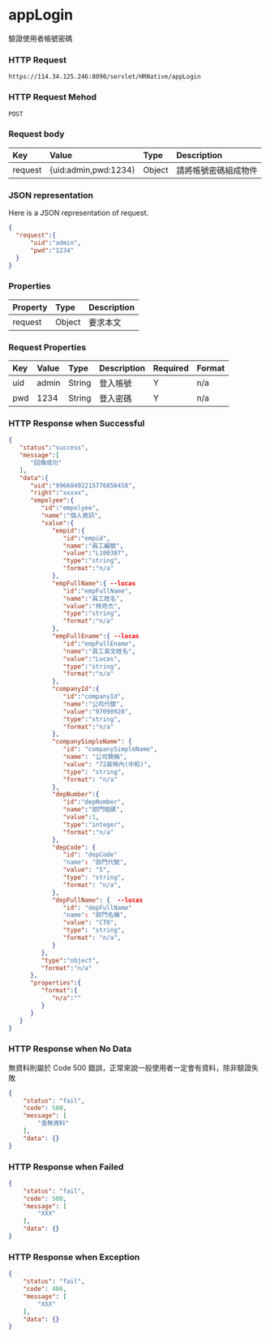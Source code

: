 # appLogin
驗證使用者帳號密碼

### HTTP Request
```
https://114.34.125.246:8090/servlet/HRNative/appLogin
```

### HTTP Request Mehod
```
POST
```

### Request body
| Key | Value | Type | Description |
|:----------|:-------------|:-----|:------------|
| request | {uid:admin,pwd:1234} | Object | 請將帳號密碼組成物件 |

### JSON representation
Here is a JSON representation of request.
```json
{
  "request":{
      "uid":"admin",
      "pwd":"1234"
  }
}
```

### Properties
| Property | Type | Description |
|:---------|:-----|:------------|
| request | Object | 要求本文 |

### Request Properties
| Key | Value | Type | Description | Required | Format |
|:----------|:-------------|:-----|:------------|:------------|:------------|
| uid | admin | String | 登入帳號 | Y | n/a |
| pwd | 1234 | String | 登入密碼 | Y | n/a |

### HTTP Response when Successful
```json
{
   "status":"success",
   "message":[
      "回傳成功"
   ],
   "data":{
      "uid":"99660492215776850458",
      "right":"xxxxx",
      "empolyee":{
         "id":"empolyee",
         "name":"個人資訊",
         "value":{
            "empid":{
               "id":"empid",
               "name":"員工編號",
               "value":"L100387",
               "type":"string",
               "format":"n/a"
            },
            "empFullName":{ --lucas
               "id":"empFullName",
               "name":"員工姓名",
               "value":"林奇杰",
               "type":"string",
               "format":"n/a"
            },
            "empFullEname":{ --lucas
               "id":"empFullEname",
               "name":"員工英文姓名",
               "value":"Lucas",
               "type":"string",
               "format":"n/a"
            },
            "companyId":{
               "id":"companyId",
               "name":"公司代號",
               "value":"97090920",
               "type":"string",
               "format":"n/a"
            },
            "companySimpleName": {
               "id": "companySimpleName",
               "name": "公司簡稱",
               "value": "72英特內(中和)",
               "type": "string",
               "format": "n/a"
            },              
            "depNumber":{
               "id":"depNumber",
               "name":"部門暗碼",
               "value":1,
               "type":"integer",
               "format":"n/a"
            },
            "depCode": {
               "id": "depCode"
               "name": "部門代號",
               "value": "5",
               "type": "string",
               "format": "n/a",
            },
            "depFullName": {  --lucas
               "id": "depFullName"
               "name": "部門名稱",
               "value": "CTO",
               "type": "string",
               "format": "n/a",
            }
         },
         "type":"object",
         "format":"n/a"
      },
      "properties":{
         "format":{
            "n/a":""
         }
      }
   }
}
```

### HTTP Response when No Data
無資料則屬於 Code 500 錯誤，正常來說一般使用者一定會有資料，除非驗證失敗
```json
{
    "status": "fail",
    "code": 500,
    "message": [
        "查無資料"
    ],
    "data": {}
}
```

### HTTP Response when Failed
```json
{
    "status": "fail",
    "code": 500,
    "message": [
        "XXX"
    ],
    "data": {}
}
```

### HTTP Response when Exception
```json
{
    "status": "fail",
    "code": 406,
    "message": [
        "XXX"
    ],
    "data": {}
}
```
